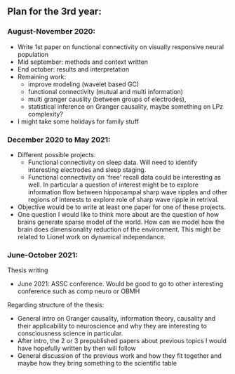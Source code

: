 ## Plan for the 3rd year:

### August-November 2020:
* Write 1st paper on functional connectivity on visually responsive neural population
* Mid september: methods and context written
* End october: results and interpretation
* Remaining work: 
  * improve modeling (wavelet based GC) 
  * functional connectivity (mutual and multi information) 
  * multi granger causlity (between groups of electrodes),
  * statistical inference on Granger causality, maybe something on LPz complexity? 
* I might take some holidays for family stuff

### December 2020 to May 2021:
* Different possible projects: 
  * Functional connectivity on sleep data. Will need to identify interesting electrodes and sleep staging. 
  * Functional connectivity on 'free' recall data could be interesting as well. In particular a question of interest might be to explore information flow 
between hippocampal sharp wave ripples and other regions of interests to explore role of sharp wave ripple in retrival.
* Objective would be to write at least one paper for one of these projects.
* One question I would like to think more about are the question of how brains generate sparse model of the world. How can we model how the brain does dimensionality
reduction of the environment. This might be related to Lionel work on dynamical independance. 

### June-October 2021:
Thesis writing
* June 2021: ASSC conference. Would be good to go to other interesting conference such as comp neuro or OBMH

Regarding structure of the thesis:
* General intro on Granger causality, information theory, causality and their applicability to neuroscience and why they
are interesting to consciousness science in particular. 
* After intro, the 2 or 3 prepublished papers about previous topics I would have hopefully written by then will follow
* General discussion of the previous work and how they fit together and maybe how they bring something to the scientific table

